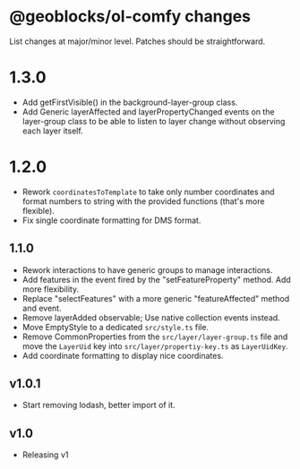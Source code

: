 # @geoblocks/ol-comfy changes

List changes at major/minor level. Patches should be straightforward.

# 1.3.0
- Add getFirstVisible() in the background-layer-group class.
- Add Generic layerAffected and layerPropertyChanged events on the layer-group class to
  be able to listen to layer change without observing each layer itself.

# 1.2.0
- Rework `coordinatesToTemplate` to take only number coordinates 
  and format numbers to string with the provided functions (that's more flexible).
- Fix single coordinate formatting for DMS format.

## 1.1.0
- Rework interactions to have generic groups to manage interactions.
- Add features in the event fired by the "setFeatureProperty" method. Add more flexibility.
- Replace "selectFeatures" with a more generic "featureAffected" method and event.
- Remove layerAdded observable; Use native collection events instead.
- Move EmptyStyle to a dedicated `src/style.ts` file.
- Remove CommonProperties from the `src/layer/layer-group.ts` file and move the `LayerUid` key into
  `src/layer/propertiy-key.ts` as `LayerUidKey`.
- Add coordinate formatting to display nice coordinates.

## v1.0.1
- Start removing lodash, better import of it.

## v1.0
- Releasing v1
